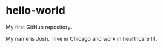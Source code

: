 # hello-world
My first GitHub repository.

My name is Josh. I live in Chicago and work in healthcare IT.
